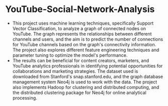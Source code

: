 # YouTube-Social-Network-Analysis

* This project uses machine learning techniques, specifically Support Vector Classification, to analyze a graph of connected nodes on YouTube. The graph represents the relationships between different channels and users, and the aim is to predict the number of connections for YouTube channels based on the graph's connectivity information. The project also explores different feature engineering techniques and parameter tuning to optimize the model's performance. 
* The results can be beneficial for content creators, marketers, and YouTube analytics professionals in identifying potential opportunities for collaborations and marketing strategies. The dataset used is downloaded from Stanford's snap.stanford.edu, and the graph database management system Neo4j is used to work with the data. The project also implements Hadoop for clustering and distributed computing, and the distributed clustering package for Neo4j for online analytical processing.
